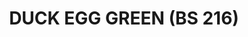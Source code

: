---
layout: product
title: "DUCK EGG GREEN (BS 216)"
price: "300" 
desc: "Akrilna boja 17mL"
img_path: "/assets/img/A.MIG-0244.webp"
brand: "AMMO"
available: true
special_offer: false
new: false
soon: false
cat: "020000"
subcat: "020100"
subsubcat: "020101"
sifra: "A.MIG-0244"
popular: false
spec: false
---